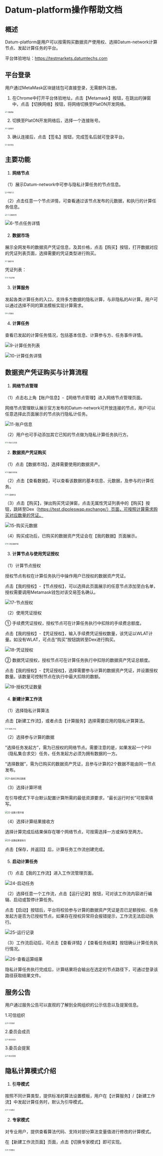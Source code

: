 # Datum-platform操作帮助文档



## 概述

Datum-platform是用户可以按需购买数据资产使用权、选择Datum-network计算节点、发起计算任务的平台。

平台体验地址：https://testmarkets.datumtechs.com



## 平台登录

用户通过MetaMask区块链钱包可直接登录，无需额外注册。

1. 在Chrome中打开平台体验地址，点击【Metamask】按钮，在跳出的弹窗中，点击【切换网络】按钮，将网络切换至PlatON开发网络。

<img src="../img/platform-img/切换网络.png" alt="1-切换网络" style="zoom:33%;" />

2. 切换至PlatON开发网络后，选择一个连接账号。

<img src="../img/platform-img/连接账号.png" alt="2-连接账号" style="zoom:33%;" />

3. 确认连接后，点击【签名】按钮，完成签名后就可登录平台。

<img src="../img/platform-img/账号签名.png" alt="3-账号签名" style="zoom:33%;" />



## 主要功能

1. #### **网络节点**

（1）展示Datum-network中可参与隐私计算任务的节点信息。

<img src="../img/platform-img/网络节点.png" alt="4-网络节点" style="zoom:33%;" />

（2）点击任意一个节点详情，可查看通过该节点发布的元数据，和执行的计算任务信息。

<img src="../img/platform-img/节点数据详情.png" alt="5-节点数据详情" style="zoom: 33%;" />

![6-节点任务详情](../img/platform-img/节点任务详情.png)

2. #### **数据市场**

展示全网发布的数据资产凭证信息，及其价格，点击【购买】按钮，打开数据对应的凭证列表页面，选择需要的凭证类型进行购买。

<img src="../img/platform-img/数据市场.png" alt="7-数据市场" style="zoom:33%;" />

凭证列表：

<img src="../img/platform-img/凭证列表.png" alt="32-凭证列表" style="zoom:33%;" />

3. #### **计算服务**

发起各类计算任务的入口，支持多方数据的隐私计算，与非隐私的AI计算。用户可以通过选择不同的算法模板实现计算需求。

<img src="../img/platform-img/计算服务.png" alt="8-计算服务" style="zoom:33%;" />

4. #### **计算任务**

查看已发起的计算任务情况，包括基本信息、计算参与方、任务事件详情。

![9-计算任务列表](../img/platform-img/计算任务列表.png)

![10-计算任务详情](../img/platform-img/计算任务详情.png)



## 数据资产凭证购买与计算流程

1. #### **网络节点管理**

（1）点击右上角【账户信息】-【网络节点管理】进入网络节点管理页面。

网络节点管理默认展示官方发布的Datum-network可开放连接的节点，用户可以任意选择此页面展示的节点执行隐私计任务。

![11-账户信息](../img/platform-img/账户信息.png)

（2）用户也可手动添加其它已知的节点做为隐私计算任务执行方。

<img src="../img/platform-img/添加节点信息.png" alt="12-添加节点信息" style="zoom:33%;" />

2. #### **数据资产凭证购买**

（1）点击【数据市场】，选择需要使用的数据资产。

<img src="../img/platform-img/数据市场列表.png" alt="13-数据市场列表" style="zoom:33%;" />

（2）点击【查看数据】，可以查看该数据的基本信息、元数据，及参与的计算任务。

<img src="../img/platform-img/元数据信息.png" alt="14-元数据信息" style="zoom:33%;" />

（3）点击【购买】，弹出购买凭证弹窗，点击无属性凭证列表中的【购买】按钮，跳转至Dex（https://test.dipoleswap.exchange/）页面，可按照计算需求购买对应数量的凭证。

![15-购买元数据](../img/platform-img/购买元数据.png)

（4）购买成功后，已购买的数据资产凭证会在【我的数据】页面展示。

<img src="../img/platform-img/已购买数据列表.png" alt="16-已购买数据列表" style="zoom:33%;" />

3. #### **计算节点与使用凭证授权**

（1）计算节点授权

授权节点有权在计算任务执行中操作用户已授权的数据资产凭证。

点击【我的授权】-【节点授权】，可以选择此页面展示的任意节点添加至白名单，授权需要调用Metamask钱包对该交易签名确认。

![17-节点授权](../img/platform-img/节点授权.png)

（2）使用凭证授权

① 手续费凭证授权，授权节点可在计算任务执行中扣除的手续费总额度。

点击【我的授权】-【凭证授权】，输入手续费凭证授权数量，该凭证以WLAT计量。如没有WLAT，可点击“购买”按钮跳转至Dex进行购买。

![18-凭证授权](../img/platform-img/凭证授权.png)

② 数据凭证授权，授权节点可在计算任务执行中扣除的数据资产凭证总额度。

点击【我的授权】-【凭证授权】，选择需要参与计算的数据资产凭证，并设置授权数量。该数量可控制节点在执行中最大扣除的数额。

![19-授权凭证数量](../img/platform-img/授权凭证数量.png)

4. #### 新建计算工作流

（1）选择隐私计算算法

点击【新建工作流】，或者点击【计算服务】选择需要应用的隐私计算算法。

<img src="../img/platform-img/新建工作流.png" alt="20-新建工作流" style="zoom:33%;" />

（2）选择参与计算的数据

“选择任务发起方”，需为已授权的网络节点。需要注意的是，如果发起一个PSI（隐私集合求交）任务，任务发起方必须为拥有数据的一方。

“选择数据”，需为已购买的数据资产凭证，且参与计算的2个数据不能由同一节点发布。

<img src="../img/platform-img/选择已购买数据.png" alt="21-选择已购买数据" style="zoom: 50%;" />

（3）选择计算环境

在引导模式下平台默认配置计算所需的最低资源要求，“最长运行时长”可按需填写。

<img src="../img/platform-img/设置计算环境.png" alt="22-设置计算环境" style="zoom:50%;" />

（4）选择计算结果接收方

选择计算完成后结果保存在哪个网络节点，可按需选择一方或保存至两方。

<img src="../img/platform-img/设置结果接收方.png" alt="23-设置结果接收方" style="zoom:50%;" />

点击【保存，并返回】后，计算任务工作流创建完成。

5. #### 启动计算任务

（1）点击【我的工作流】进入工作流管理页面。

![24-启动任务](../img/platform-img/启动任务.png)

（2）选择任意一个工作流，点击【运行记录】按钮，可对该工作流内容进行编辑、启动或暂停计算任务。

点击【启动】按钮后，平台将校验参与计算的数据资产凭证是否已足额授权、任务发起方是否为已授权节点，如果存在授权异常将会报错提示，工作流无法启动执行。

![25-运行记录](../img/platform-img/运行记录.png)

（3）工作流启动后，可点击【查看详情】/【查看任务结果】按钮确认计算任务执行情况。

![26-查看运算结果](../img/platform-img/查看运算结果.png)

隐私计算任务执行完成后，计算结果将会输出在选定的节点路径下，可通过登录该路径获取结果文件。

## 服务公告

用户通过服务公告可以直观的了解到全网组织的公示信息以及提案信息。

1.可信组织

<img src="../img/platform-img/可信组织.png" alt="29-可信组织" style="zoom: 33%;" />

2.委员会成员

<img src="../img/platform-img/委员会成员.png" alt="31-委员会成员" style="zoom: 33%;" />

3.委员会提案

<img src="../img/platform-img/委员会提案.png" alt="31-委员会提案" style="zoom: 33%;" />

## 隐私计算模式介绍

1. #### 引导模式

按照不同计算类型，提供标准的算法设置模板，用户在【计算服务】/【新建工作流】中发起计算任务时，默认为引导模式。

<img src="../img/platform-img/引导模式.png" alt="27-引导模式" style="zoom: 33%;" />

2. #### 专家模式

对专业用户，提供查看算法代码、支持对部分算法变量值进行修改的计算模式。

在【新建工作流页面】页面，点击【切换专家模式】即可实现。

<img src="../img/platform-img/专家模式.png" alt="28-专家模式" style="zoom:33%;" />